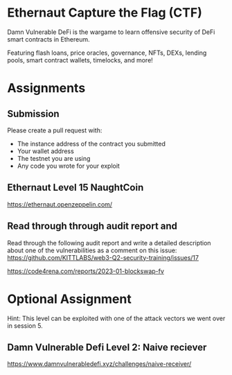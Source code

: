 # Ethernaut Capture the Flag (CTF)
Damn Vulnerable DeFi is the wargame to learn offensive security of DeFi smart contracts in Ethereum.

Featuring flash loans, price oracles, governance, NFTs, DEXs, lending pools, smart contract wallets, timelocks, and more!

# Assignments

## Submission
Please create a pull request with:
- The instance address of the contract you submitted
- Your wallet address
- The testnet you are using
- Any code you wrote for your exploit

 
## Ethernaut Level 15 NaughtCoin
https://ethernaut.openzeppelin.com/

## Read through through audit report and 

Read through the following audit report and write a detailed description about one of the vulnerabilities as a comment on this issue: https://github.com/KITTLABS/web3-Q2-security-training/issues/17


https://code4rena.com/reports/2023-01-blockswap-fv


# Optional Assignment
Hint: This level can be exploited with one of the attack vectors we went over in session 5.

## Damn Vulnerable Defi Level 2: Naive reciever 
https://www.damnvulnerabledefi.xyz/challenges/naive-receiver/
